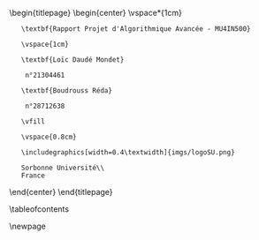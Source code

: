 \begin{titlepage}
   \begin{center}
       \vspace*{1cm}

       \textbf{Rapport Projet d'Algorithmique Avancée - MU4IN500}
            
       \vspace{1cm}

       \textbf{Loïc Daudé Mondet}
       
        n°21304461

       \textbf{Boudrouss Réda}

        n°28712638

       \vfill
            
       \vspace{0.8cm}
     
       \includegraphics[width=0.4\textwidth]{imgs/logoSU.png}
            
       Sorbonne Université\\
       France
            
   \end{center}
\end{titlepage}

\tableofcontents

\newpage